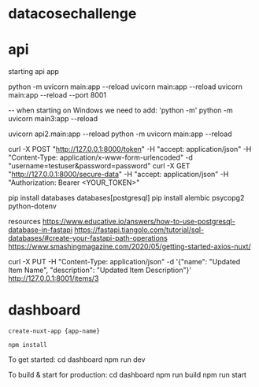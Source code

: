 # datacosechallenge

# api

starting api app

python -m uvicorn main:app --reload
uvicorn main:app --reload
uvicorn main:app --reload --port 8001

-- when starting on Windows we need to add: 'python -m'
python -m uvicorn main3:app --reload

uvicorn api2.main:app --reload
python -m uvicorn main:app --reload

curl -X POST "http://127.0.0.1:8000/token" -H "accept: application/json" -H "Content-Type: application/x-www-form-urlencoded" -d "username=testuser&password=password"
curl -X GET "http://127.0.0.1:8000/secure-data" -H "accept: application/json" -H "Authorization: Bearer <YOUR_TOKEN>"


pip install databases databases[postgresql]
pip install alembic psycopg2 python-dotenv

resources
https://www.educative.io/answers/how-to-use-postgresql-database-in-fastapi
https://fastapi.tiangolo.com/tutorial/sql-databases/#create-your-fastapi-path-operations
https://www.smashingmagazine.com/2020/05/getting-started-axios-nuxt/


curl -X PUT -H "Content-Type: application/json" -d '{"name": "Updated Item Name", "description": "Updated Item Description"}' http://127.0.0.1:8001/items/3



# dashboard

	create-nuxt-app {app-name}

	npm install

  To get started:
	cd dashboard
	npm run dev

  To build & start for production:
	cd dashboard
	npm run build
	npm run start
